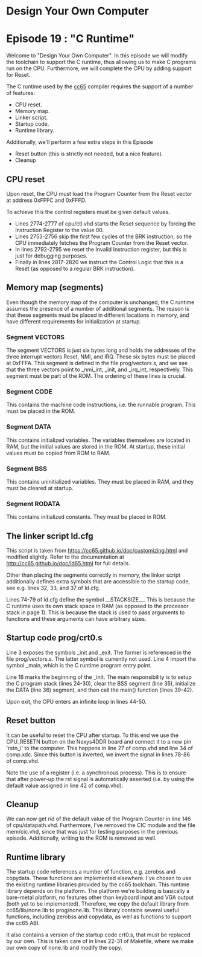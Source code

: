 # Design Your Own Computer
# Episode 19 : "C Runtime"

Welcome to "Design Your Own Computer".  In this episode we will modify the
toolchain to support the C runtime, thus allowing us to make C programs run on
the CPU. Furthermore, we will complete the CPU by adding support for Reset.

The C runtime used by the [cc65](http://cc65.github.io/doc/cc65.html) compiler
requires the support of a number of features:
* CPU reset.
* Memory map.
* Linker script.
* Startup code.
* Runtime library.

Additionally, we'll perform a few extra steps in this Episode
* Reset button (this is strictly not needed, but a nice feature).
* Cleanup

## CPU reset
Upon reset, the CPU must load the Program Counter from the Reset vector at
address 0xFFFC and 0xFFFD.

To achieve this the control registers must be given default values.
* Lines 2774-2777 of cpu/ctl.vhd starts the Reset sequence by forcing the
Instruction Register to the value 00.
* Lines 2753-2756 skip the first few cycles of the BRK
instruction, so the CPU immediately fetches the Program Counter from the Reset
vector.
* In lines 2792-2795 we reset the Invalid Instruction register, but this
is just for debugging purposes.
* Finally in lines 2817-2820 we instruct the
Control Logic that this is a Reset (as opposed to a regular BRK instruction).

## Memory map (segments)
Even though the memory map of the computer is unchanged, the C runtime assumes
the presence of a number of additional segments. The reason is that these
segments must be placed in different locations in memory, and have different
requirements for initialization at startup.

### Segment VECTORS
The segment VECTORS is just six bytes long and holds the addresses of the three
interrupt vectors Reset, NMI, and IRQ. These six bytes must be placed at
0xFFFA.  This segment is defined in the file prog/vectors.s, and we see that
the three vectors point to \_nmi\_int, \_init, and \_irq\_int, respectively.
This segment must be part of the ROM.  The ordering of these lines is crucial.

### Segment CODE
This contains the machine code instructions, i.e. the runnable program. This
must be placed in the ROM.

### Segment DATA
This contains initialized variables. The variables themselves are located in
RAM, but the initial values are stored in the ROM. At startup, these initial
values must be copied from ROM to RAM.

### Segment BSS
This contains uninitialized variables. They must be placed in RAM, and they must
be cleared at startup.

### Segment RODATA
This contains initialized constants. They must be placed in ROM.


## The linker script ld.cfg
This script is taken from <https://cc65.github.io/doc/customizing.html> and
modified slightly.  Refer to the documentation at
<http://cc65.github.io/doc/ld65.html> for full details.

Other than placing the segments correctly in memory, the linker script
additionally defines extra symbols that are accessible to the startup code, see
e.g.  lines 32, 33, and 37 of ld.cfg.

Lines 74-79 of ld.cfg define the symbol \_\_STACKSIZE\_\_. This is because the
C runtime uses its own stack space in RAM (as opposed to the processor stack in
page 1). This is because the stack is used to pass arguments to functions and
these arguments can have arbitrary sizes.


## Startup code prog/crt0.s
Line 3 exposes the symbols \_init and \_exit. The former is referenced in the
file prog/vectors.s. The latter symbol is currently not used.
Line 4 import the symbol \_main, which is the C runtime program entry point.

Line 18 marks the beginning of the \_init.  The main responsibility is to setup
the C program stack (lines 24-30), clear the BSS segment (line 35), initialize
the DATA (line 36) segment, and then call the main() function (lines 39-42).

Upon exit, the CPU enters an infinite loop in lines 44-50.


## Reset button
It can be useful to reset the CPU after startup.  To this end we use the
CPU\_RESETN button on the Nexys4DDR board and connect it to a new pin 'rstn\_i'
to the computer.  This happens in line 27 of comp.vhd and line 34 of comp.xdc.
Since this button is inverted, we invert the signal in lines 78-86 of comp.vhd.

Note the use of a register (i.e. a synchronous process). This is to ensure
that after power-up the rst signal is automatically asserted (i.e. by using
the default value assigned in line 42 of comp.vhd).

## Cleanup
We can now get rid of the default value of the Program Counter in line 146 of
cpu/datapath.vhd. Furthermore, I've removed the CIC module and the file
mem/cic.vhd, since that was just for testing purposes in the previous episode.
Additionally, writing to the ROM is removed as well.

## Runtime library
The startup code references a number of function, e.g. zerobss and copydata.
These functions are implemented elsewhere. I've chosen to use the existing
runtime libraries provided by the cc65 toolchain. This runtime library
depends on the platform. The platform we're building is basically a bare-metal
platform, no features other than keyboard input and VGA output (both yet to be
implemented). Therefore, we copy the default library from cc65/lib/none.lib to
prog/none.lib. This library contains several useful functions, including zerobss and
copydata, as well as functions to support the cc65 ABI.

It also contains a version of the startup code crt0.s, that must be replaced by
our own. This is taken care of in lines 22-31 of Makefile, where we make our
own copy of none.lib and modify the copy.

